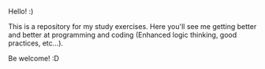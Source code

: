Hello! :)

This is a repository for my study exercises. Here you'll see me getting better and better at programming and coding (Enhanced logic thinking, good practices, etc...).

Be welcome! :D
